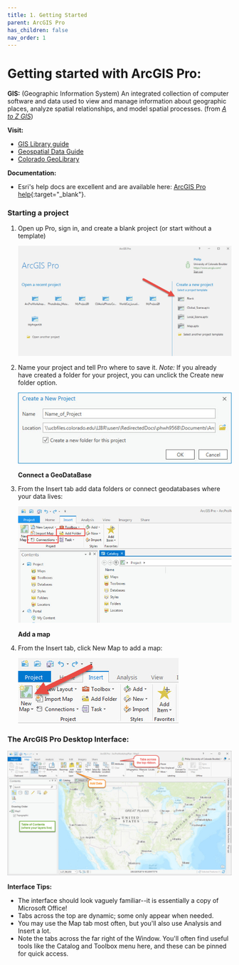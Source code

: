 ```yaml
---
title: 1. Getting Started
parent: ArcGIS Pro
has_children: false
nav_order: 1
---
```


# Getting started with ArcGIS Pro:

__GIS:__ (Geographic Information System) An integrated collection of computer software and data used to view and manage information about geographic places, analyze spatial relationships, and model spatial processes. (from [*A to Z GIS*](http://libraries.colorado.edu/record=b4498015~S3))

__Visit:__
- [GIS Library guide](https://libguides.colorado.edu/gis)
- [Geospatial Data Guide](https://libguides.colorado.edu/geospatialdata)
- [Colorado GeoLibrary](https://geo.colorado.edu)

__Documentation:__
- Esri's help docs are excellent and are available here: [ArcGIS Pro help](https://pro.arcgis.com/en/pro-app/help/main/welcome-to-the-arcgis-pro-app-help.htm){:target="_blank"}.

### Starting a project  

1. Open up Pro, sign in, and create a blank project (or start without a template)  

    ![Setting up your project][ARCPRO1]  

2. Name your project and tell Pro where to save it. *Note:* If you already have created a folder for your project, you can unclick the Create new folder option.  

    ![Name your project][ARCPRO2]

    __Connect a GeoDataBase__

3. From the Insert tab add data folders or connect geodatabases where your data lives:  

    ![Connect your folders][ARCPRO3]

    __Add a map__

4. From the Insert tab, click New Map to add a map:  

    ![Insert a map][ARCPRO4]

### The ArcGIS Pro Desktop Interface:
![The ArcGIS interface][ARCPRO5]  

__Interface Tips:__
- The interface should look vaguely familiar--it is essentially a copy of Microsoft Office!
- Tabs across the top are dynamic; some only appear when needed.
- You may use the Map tab most often, but you'll also use Analysis and Insert a lot.
- Note the tabs across the far right of the Window. You'll often find useful tools like the Catalog and Toolbox menu here, and these can be pinned for quick access.


[ARCPRO0]: img/esrilogo.png "Esri logo"
[ARCPRO1]: img/ArcGIS1.jpg "start screen"
[ARCPRO2]: img/ArcGIS2.jpg "Name & save  your project"
[ARCPRO3]: img/ArcGIS3.jpg "Connect to folders or geodatabases"
[ARCPRO4]: img/ArcGIS4.jpg "Insert a map"
[ARCPRO5]: img/ArcGIS5.jpg "map interface"
